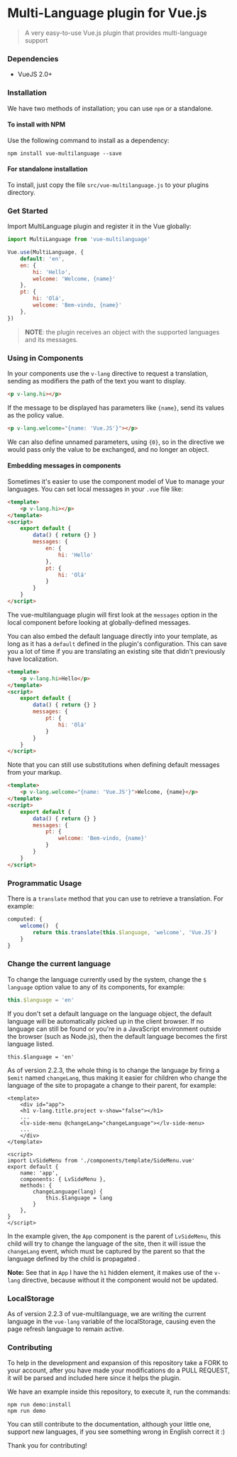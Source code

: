 # Multi-Language plugin for Vue.js

> A very easy-to-use Vue.js plugin that provides multi-language support

### Dependencies
- VueJS 2.0+

### Installation
We have two methods of installation; you can use `npm` or a standalone.

#### To install with NPM

Use the following command to install as a dependency:

	npm install vue-multilanguage --save

#### For standalone installation

To install, just copy the file `src/vue-multilanguage.js` to your plugins directory.


### Get Started

Import MultiLanguage plugin and register it in the Vue globally:

```js
import MultiLanguage from 'vue-multilanguage'

Vue.use(MultiLanguage, {
	default: 'en',
	en: {
		hi: 'Hello',
		welcome: 'Welcome, {name}'
	},
	pt: {
		hi: 'Olá',
		welcome: 'Bem-vindo, {name}'
	},
})
```
> **NOTE**: the plugin receives an object with the supported languages and its messages.

### Using in Components

In your components use the `v-lang` directive to request a translation, sending as modifiers the path of the text you want to display.
```html
<p v-lang.hi></p>
```
If the message to be displayed has parameters like `{name}`, send its values as the policy value.
```html
<p v-lang.welcome="{name: 'Vue.JS'}"></p>
```

We can also define unnamed parameters, using `{0}`, so in the directive we would pass only the value to be exchanged, and no longer an object.

#### Embedding messages in components

Sometimes it's easier to use the component model of Vue to manage your languages. You can set local messages in your `.vue` file like:

```html
<template>
	<p v-lang.hi></p>
</template>
<script>
	export default {
		data() { return {} }
		messages: {
			en: {
				hi: 'Hello'
			},
			pt: {
				hi: 'Olá'
			}
		}
	}
</script>
```

The vue-multilanguage plugin will first look at the `messages` option in the local component before looking at globally-defined messages.

You can also embed the default language directly into your template, as long as it has a `default` defined in the plugin's configuration. This can save you a lot of time if you are translating an existing site that didn't previously have localization.

```html
<template>
	<p v-lang.hi>Hello</p>
</template>
<script>
	export default {
		data() { return {} }
		messages: {
			pt: {
				hi: 'Olá'
			}
		}
	}
</script>
```

Note that you can still use substitutions when defining default messages from your markup.

```html
<template>
	<p v-lang.welcome="{name: 'Vue.JS'}">Welcome, {name}</p>
</template>
<script>
	export default {
		data() { return {} }
		messages: {
			pt: {
				welcome: 'Bem-vindo, {name}'
			}
		}
	}
</script>
```


### Programmatic Usage

There is a `translate` method that you can use to retrieve a translation. For example:

```js
computed: {
	welcome()  {
		return this.translate(this.$language, 'welcome', 'Vue.JS')
	}
}
```

### Change the current language

To change the language currently used by the system, change the `$ language` option value to any of its components, for example:

```js
this.$language = 'en'
```

If you don't set a default language on the language object, the default language will be automatically picked up in the client browser. If no language can still be found or you're in a JavaScript environment outside the browser (such as Node.js), then the default language becomes the first language listed.

	this.$language = 'en'

As of version 2.2.3, the whole thing is to change the language by firing a `$emit` named `changeLang`, thus making it easier for children who change the language of the site to propagate a change to their parent, for example:

```vue
<template>
    <div id="app">
    <h1 v-lang.title.project v-show="false"></h1>
    ...
    <lv-side-menu @changeLang="changeLanguage"></lv-side-menu>
    ...
    </div>
</template>

<script>
import LvSideMenu from './components/template/SideMenu.vue'
export default {
    name: 'app',
    components: { LvSideMenu },
    methods: {
        changeLanguage(lang) {
            this.$language = lang
        }
    },
}
</script>
```

In the example given, the `App` component is the parent of `LvSideMenu`, this child will try to change the language of the site, then it will issue the `changeLang` event, which must be captured by the parent so that the language defined by the child is propagated .


**Note:** See that in `App` I have the `h1` hidden element, it makes use of the `v-lang` directive, because without it the component would not be updated.

### LocalStorage

As of version 2.2.3 of vue-multilanguage, we are writing the current language in the `vue-lang` variable of the localStorage, causing even the page refresh language to remain active.

### Contributing

To help in the development and expansion of this repository take a FORK to your account, after you have made your modifications do a PULL REQUEST, it will be parsed and included here since it helps the plugin.

We have an example inside this repository, to execute it, run the commands:

	npm run demo:install
	npm run demo


You can still contribute to the documentation, although your little one, support new languages, if you see something wrong in English correct it :)

Thank you for contributing!